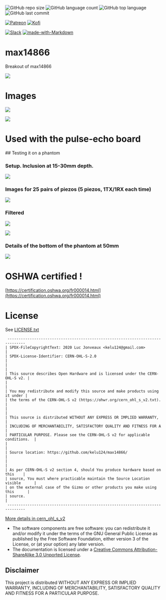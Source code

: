 ![GitHub repo size](https://img.shields.io/github/repo-size/kelu124/max14866?style=plastic)
![GitHub language count](https://img.shields.io/github/languages/count/kelu124/max14866?style=plastic)
![GitHub top language](https://img.shields.io/github/languages/top/kelu124/max14866?style=plastic)
![GitHub last commit](https://img.shields.io/github/last-commit/kelu124/max14866?color=red&style=plastic)

[![Patreon](https://img.shields.io/badge/patreon-donate-orange.svg)](https://www.patreon.com/kelu124) 
[![Kofi](https://badgen.net/badge/icon/kofi?icon=kofi&label)](https://ko-fi.com/G2G81MT0G)

[![Slack](https://badgen.net/badge/icon/slack?icon=slack&label)](https://join.slack.com/t/usdevkit/shared_invite/zt-2g501obl-z53YHyGOOMZjeCXuXzjZow)
[![made-with-Markdown](https://img.shields.io/badge/Made%20with-Markdown-1f425f.svg)](http://commonmark.org)

# max14866

Breakout of max14866

![](top.png)


# Images

![](/images/20210323_210151.jpg)

![](/images/20210323_210205.jpg)

# Used with the pulse-echo board


## Testing it on a phantom 

### Setup. Inclusion at 15-30mm depth.

![](/expe/20210425_203655.jpg)

### Images for 25 pairs of piezos (5 piezos, 1TX/1RX each time)

![](/expe/raw_sigs.jpg)

### Filtered

![](/expe/filtered_sigs.jpg)

![](/expe/summed_filtered_sigs.jpg)

### Details of the bottom of the phantom at 50mm

![](/expe/summed_filtered_sigs_details.jpg)


# OSHWA certified ! 

[https://certification.oshwa.org/fr000014.html](https://certification.oshwa.org/fr000014.html)

# License

See [LICENSE.txt](LICENSE.txt)

```
 ------------------------------------------------------------------------------
| SPDX-FileCopyrightText: 2020 Luc Jonveaux <kelu124@gmail.com>                |
| SPDX-License-Identifier: CERN-OHL-S-2.0                                      |
|                                                                              |
| This source describes Open Hardware and is licensed under the CERN-OHL-S v2. |
|                                                                              |
| You may redistribute and modify this source and make products using it under |
| the terms of the CERN-OHL-S v2 (https://ohwr.org/cern_ohl_s_v2.txt).         |
|                                                                              |
| This source is distributed WITHOUT ANY EXPRESS OR IMPLIED WARRANTY,          |
| INCLUDING OF MERCHANTABILITY, SATISFACTORY QUALITY AND FITNESS FOR A         |
| PARTICULAR PURPOSE. Please see the CERN-OHL-S v2 for applicable conditions.  |
|                                                                              |
| Source location: https://github.com/kelu124/max14866/                        |
|                                                                              |
| As per CERN-OHL-S v2 section 4, should You produce hardware based on this    |
| source, You must where practicable maintain the Source Location visible      |
| on the external case of the Gizmo or other products you make using this      |
| source.                                                                      |
 ------------------------------------------------------------------------------
```

[More details in cern_ohl_s_v2](https://ohwr.org/project/cernohl/wikis/Documents/CERN-OHL-version-2)


* The software components are free software: you can redistribute it and/or modify it under the terms of the GNU General Public License as published by the Free Software Foundation, either version 3 of the License, or (at your option) any later version.
* The documentation is licensed under a [Creative Commons Attribution-ShareAlike 3.0 Unported License](http://creativecommons.org/licenses/by-sa/3.0/).

## Disclaimer

This project is distributed WITHOUT ANY EXPRESS OR IMPLIED WARRANTY, INCLUDING OF MERCHANTABILITY, SATISFACTORY QUALITY AND FITNESS FOR A PARTICULAR PURPOSE.



